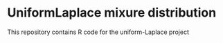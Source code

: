 # UniformLaplace mixure distribution
 This repository contains R code for the uniform-Laplace project
